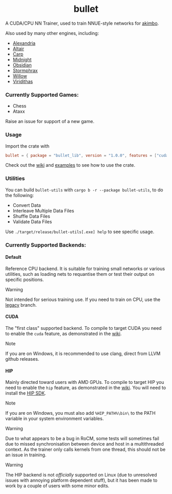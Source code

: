 <div align="center">

# bullet

</div>

A CUDA/CPU NN Trainer, used to train NNUE-style networks for [akimbo](https://github.com/jw1912/akimbo).

Also used by many other engines, including:
- [Alexandria](https://github.com/PGG106/Alexandria)
- [Altair](https://github.com/Alex2262/AltairChessEngine)
- [Carp](https://github.com/dede1751/carp)
- [Midnight](https://github.com/archishou/MidnightChessEngine)
- [Obsidian](https://github.com/gab8192/Obsidian)
- [Stormphrax](https://github.com/Ciekce/Stormphrax)
- [Willow](https://github.com/Adam-Kulju/Willow)
- [Viridithas](https://github.com/cosmobobak/viridithas)

### Currently Supported Games:
- Chess
- Ataxx

Raise an issue for support of a new game.

### Usage

Import the crate with
```toml
bullet = { package = "bullet_lib", version = "1.0.0", features = ["cuda"] }
```

Check out the [wiki](https://github.com/jw1912/bullet/wiki/2.-Getting-Started-with-bullet) and [examples](/examples) to see how to use the crate.

### Utilities

You can build `bullet-utils` with `cargo b -r --package bullet-utils`, to do the following:
- Convert Data
- Interleave Multiple Data Files
- Shuffle Data Files
- Validate Data Files

Use `./target/release/bullet-utils[.exe] help` to see specific usage.

### Currently Supported Backends:
#### Default
Reference CPU backend. It is suitable for training small networks or various utilities, such as loading nets to requantise them or test their output on specific positions.

> [!WARNING]
> Not intended for serious training use. If you need to train on CPU, use the [legacy](https://github.com/jw1912/bullet/tree/legacy) branch.

#### CUDA
The "first class" supported backend. To compile to target CUDA you need to enable the `cuda` feature,
as demonstrated in the [wiki](https://github.com/jw1912/bullet/wiki/2.-Getting-Started-with-bullet).

> [!NOTE]
> If you are on Windows, it is recommended to use clang, direct from LLVM github releases.

#### HIP
Mainly directed toward users with AMD GPUs. To compile to target HIP you need to enable the `hip` feature,
as demonstrated in the [wiki](https://github.com/jw1912/bullet/wiki/2.-Getting-Started-with-bullet). You will need to install the [HIP SDK](https://rocm.docs.amd.com/projects/install-on-windows/en/latest/how-to/install.html).

> [!NOTE]
> If you are on Windows, you must also add `%HIP_PATH%\bin\` to the PATH variable in your system environment variables.

> [!WARNING]  
> Due to what appears to be a bug in RoCM, some tests will sometimes fail due to missed synchronisation between device and host in a multithreaded context. As the trainer only calls kernels from one thread, this should not be an issue in training.

> [!WARNING]  
> The HIP backend is not *officially* supported on Linux (due to unresolved issues with annoying platform dependent stuff), but it has been made to work by a couple of users with some minor edits.